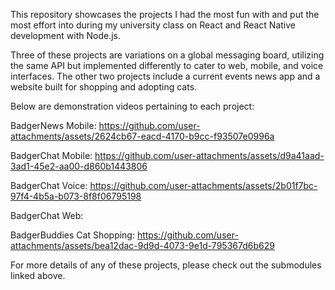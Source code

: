 This repository showcases the projects I had the most fun with and put the most effort into during my university class on React and React Native development with Node.js.

Three of these projects are variations on a global messaging board, utilizing the same API but implemented differently to cater to web, mobile, and voice interfaces. The other two projects include a current events news app and a website built for shopping and adopting cats.

Below are demonstration videos pertaining to each project:

BadgerNews Mobile:
https://github.com/user-attachments/assets/2624cb67-eacd-4170-b9cc-f93507e0996a

BadgerChat Mobile:
https://github.com/user-attachments/assets/d9a41aad-3ad1-45e2-aa00-d860b1443806

BadgerChat Voice:
https://github.com/user-attachments/assets/2b01f7bc-97f4-4b5a-b073-8f8f06795198

BadgerChat Web:

BadgerBuddies Cat Shopping:
https://github.com/user-attachments/assets/bea12dac-9d9d-4073-9e1d-795367d6b629

For more details of any of these projects, please check out the submodules linked above.
